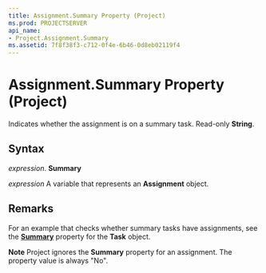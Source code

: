 ```yaml
---
title: Assignment.Summary Property (Project)
ms.prod: PROJECTSERVER
api_name:
- Project.Assignment.Summary
ms.assetid: 7f8f38f3-c712-0f4e-6b46-0d8eb02119f4
---
```



# Assignment.Summary Property (Project)

Indicates whether the assignment is on a summary task. Read-only  **String**.


## Syntax

 _expression_. **Summary**

 _expression_ A variable that represents an **Assignment** object.


## Remarks

For an example that checks whether summary tasks have assignments, see the  **[Summary](task-summary-property-project.md)** property for the **Task** object.


 **Note**  Project ignores the  **Summary** property for an assignment. The property value is always "No".


